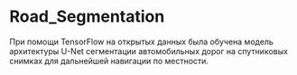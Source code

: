 # Road_Segmentation
При помощи TensorFlow на открытых данных была обучена модель архитектуры U-Net сегментации автомобильных дорог на спутниковых снимках для дальнейшей навигации по местности.
